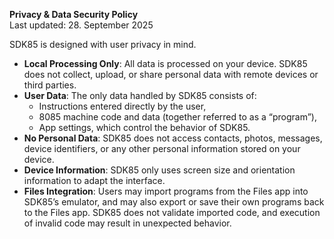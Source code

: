 **Privacy & Data Security Policy**
<br>Last updated: 28. September 2025

SDK85 is designed with user privacy in mind.
- **Local Processing Only**: All data is processed on your device. SDK85 does not collect, upload, or share personal data with remote devices or third parties.
- **User Data**: The only data handled by SDK85 consists of:
  - Instructions entered directly by the user,
  - 8085 machine code and data (together referred to as a “program”),
  - App settings, which control the behavior of SDK85.
- **No Personal Data**: SDK85 does not access contacts, photos, messages, device identifiers, or any other personal information stored on your device.
- **Device Information**: SDK85 only uses screen size and orientation information to adapt the interface.
- **Files Integration**: Users may import programs from the Files app into SDK85’s emulator, and may also export or save their own programs back to the Files app. SDK85 does not validate imported code, and execution of invalid code may result in unexpected behavior.
